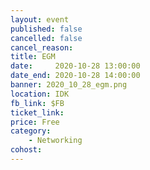 ```yaml
---
layout: event
published: false
cancelled: false
cancel_reason:
title: EGM
date:     2020-10-28 13:00:00
date_end: 2020-10-28 14:00:00
banner: 2020_10_28_egm.png
location: IDK
fb_link: $FB
ticket_link:
price: Free
category:
    - Networking
cohost:
---
```


